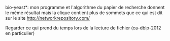 bio-yeast*: mon programme et l'algorithme du papier de recherche donnent le même résultat mais la clique contient plus de sommets que ce qui est dit sur le site http://networkrepository.com/

Regarder ce qui prend du temps lors de la lecture de fichier (ca-dblp-2012 en particulier)